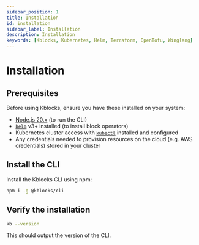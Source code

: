 ```yaml
---
sidebar_position: 1
title: Installation
id: installation
sidebar_label: Installation
description: Installation
keywords: [Kblocks, Kubernetes, Helm, Terraform, OpenTofu, Winglang]
---
```

# Installation

## Prerequisites

Before using Kblocks, ensure you have these installed on your system:

- [Node.js 20.x](https://nodejs.org/en/download/) (to run the CLI)
- [`helm`](https://helm.sh/docs/intro/install/) v3+ installed (to install block operators)
- Kubernetes cluster access with [`kubectl`](https://kubernetes.io/docs/tasks/tools/) installed and configured
- Any credentials needed to provision resources on the cloud (e.g. AWS credentials) stored in your cluster

## Install the CLI

Install the Kblocks CLI using npm:

```bash
npm i -g @kblocks/cli
``` 

## Verify the installation

```bash
kb --version
```

This should output the version of the CLI. 
